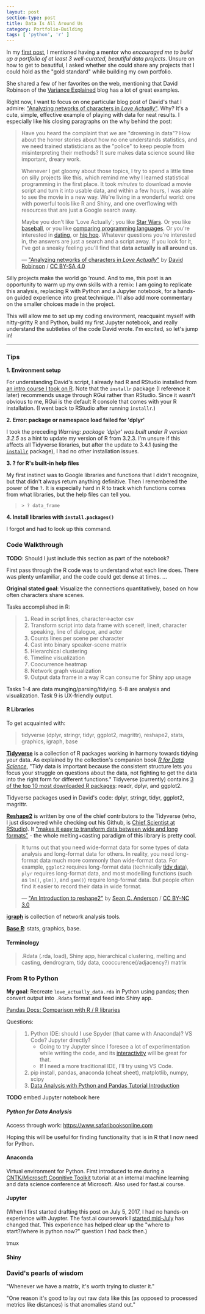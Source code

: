 ```yaml
---
layout: post
section-type: post
title: Data Is All Around Us
category: Portfolio-Building
tags: [ 'python', 'r' ]
---
```


In my [first post](/blogging/2017/05/07/hello-world.html#building-a-portfolio), I mentioned having a mentor who _encouraged me to build up a portfolio of at least 3 well-curated, beautiful data projects_. Unsure on how to get to beautiful, I asked whether she could share any projects that I could hold as the "gold standard" while building my own portfolio.

She shared a few of her favorites on the web, mentioning that David Robinson of the [Variance Explained](http://varianceexplained.org/) blog has a lot of great examples.

Right now, I want to focus on one particular blog post of David's that I admire: ["Analyzing networks of characters in _Love Actually_"](http://varianceexplained.org/r/love-actually-network/). Why? It's a cute, simple, effective example of playing with data for neat results. I especially like his closing paragraphs on the why behind the post:

> Have you heard the complaint that we are "drowning in data"? How about the horror stories about how no one understands statistics, and we need trained statisticians as the "police" to keep people from misinterpreting their methods? It sure makes data science sound like important, dreary work.
>
> Whenever I get gloomy about those topics, I try to spend a little time on silly projects like this, which remind me why I learned statistical programming in the first place. It took *minutes* to download a movie script and turn it into usable data, and within a few hours, I was able to see the movie in a new way. We're living in a wonderful world: one with powerful tools like R and Shiny, and one overflowing with resources that are just a Google search away.
>
> Maybe you don't like 'Love Actually'; you like [Star Wars](https://github.com/Ironholds/rwars). Or you like [baseball](http://varianceexplained.org/r/bayesian_fdr_baseball/), or you like [comparing programming languages](http://varianceexplained.org/r/polarizing-technologies/). Or you're interested in [dating](http://oktrends.okcupid.com/), or [hip hop](http://poly-graph.co/vocabulary.html). Whatever questions you're interested in, the answers are just a search and a script away. If you look for it, I've got a sneaky feeling you'll find that **data actually is all around us.**
>
> &mdash; ["Analyzing networks of characters in _Love Actually_"](http://varianceexplained.org/r/love-actually-network/) by [David Robinson](http://varianceexplained.org/about/) / [CC BY-SA 4.0](https://creativecommons.org/licenses/by-sa/4.0/)

Silly projects make the world go 'round. And to me, this post is an opportunity to warm up my own skills with a remix: I am going to replicate this analysis, replacing R with Python and a Jupyter notebook, for a hands-on guided experience into great technique. I'll also add more commentary on the smaller choices made in the project.

This will allow me to set up my coding environment, reacquaint myself with nitty-gritty R and Python, build my first Jupyter notebook, and really understand the subtleties of the code David wrote. I'm excited, so let's jump in!

---

### Tips

**1. Environment setup**

For understanding David's script, I already had R and RStudio installed from [an intro course I took on R](https://www.coursera.org/learn/r-programming). Note that the `installr` package (I reference it later) recommends usage through RGui rather than RStudio. Since it wasn't obvious to me, RGui is the default R console that comes with your R installation. (I went back to RStudio after running `installr`.)

**2. Error: package or namespace load failed for 'dplyr'**

I took the preceding _Warning: package 'dplyr' was built under R version 3.2.5_ as a hint to update my version of R from 3.2.3. I'm unsure if this affects all Tidyverse libraries, but after the update to 3.4.1 (using the [`installr`](https://www.r-statistics.com/2013/03/updating-r-from-r-on-windows-using-the-installr-package/) package), I had no other installation issues.

**3. ? for R's built-in help files**

My first instinct was to Google libraries and functions that I didn't recognize, but that didn't always return anything definitive. Then I remembered the power of the `?`. It is especially hard in R to track which functions comes from what libraries, but the help files can tell you.
> <pre><code data-trim class="r">> ? data_frame</code></pre>

**4. Install libraries with `install.packages()`**

I forgot and had to look up this command.

### Code Walkthrough

**TODO**: Should I just include this section as part of the notebook?

First pass through the R code was to understand what each line does. There was plenty unfamiliar, and the code could get dense at times. ...

**Original stated goal**: Visualize the connections quantitatively, based on how often characters share scenes.

Tasks accomplished in R:
> 1. Read in script lines, character->actor csv
> 2. Transform script into data frame with scene#, line#, character speaking, line of dialogue, and actor
> 3. Counts lines per scene per character
> 4. Cast into binary speaker-scene matrix
> 5. Hierarchical clustering
> 6. Timeline visualization
> 7. Coocurrence heatmap
> 8. Network graph visualization
> 9. Output data frame in a way R can consume for Shiny app usage

Tasks 1-4 are data munging/parsing/tidying. 5-8 are analysis and visualization. Task 9 is UX-friendly output.

#### R Libraries

To get acquainted with:
> tidyverse (dplyr, stringr, tidyr, ggplot2, magrittr), reshape2, stats, graphics, igraph, base

[**Tidyverse**](http://tidyverse.org/) is a collection of R packages working in harmony towards tidying your data. As explained by the collection's companion book [_R for Data Science_](http://r4ds.had.co.nz/introduction.html), "Tidy data is important because the consistent structure lets you focus your struggle on questions about the data, not fighting to get the data into the right form for different functions." Tidyverse (currently) contains [3 of the top 10 most downloaded R packages](https://www.rdocumentation.org/trends): readr, dplyr, and ggplot2.

Tidyverse packages used in David's code: dplyr, stringr, tidyr, ggplot2, magrittr.

[**Reshape2**](https://github.com/hadley/reshape) is written by one of the chief contributors to the Tidyverse (who, I just discovered while checking out his Github, is [Chief Scientist at RStudio](https://github.com/hadley)). It ["makes it easy to transform data between wide and long formats"](http://seananderson.ca/2013/10/19/reshape.html) - the whole melting+casting paradigm of this library is pretty cool.
> It turns out that you need wide-format data for some types of data analysis and long-format data for others. In reality, you need long-format data much more commonly than wide-format data. For example, `ggplot2` requires long-format data (technically [tidy data](http://vita.had.co.nz/papers/tidy-data.html)), `plyr` requires long-format data, and most modelling functions (such as `lm()`, `glm()`, and `gam()`) require long-format data. But people often find it easier to record their data in wide format.
>
> &mdash; ["An Introduction to reshape2"](http://seananderson.ca/2013/10/19/reshape.html) by [Sean C. Anderson](http://seananderson.ca/) / [CC BY-NC 3.0](https://creativecommons.org/licenses/by-nc/3.0/deed.en_US)

[**igraph**](http://igraph.org/) is collection of network analysis tools.

[**Base R**](https://stat.ethz.ch/R-manual/R-devel/library/): stats, graphics, base.

#### Terminology

> .Rdata (.rda, load), Shiny app, hierarchical clustering, melting and casting, dendrogram, tidy data, cooccurence(/adjacency?) matrix

### From R to Python

**My goal**: Recreate `love_actually_data.rda` in Python using pandas; then convert output into `.Rdata` format and feed into Shiny app.

[Pandas Docs: Comparison with R / R libraries](https://pandas.pydata.org/pandas-docs/stable/comparison_with_r.html)

Questions:
> 1. Python IDE: should I use Spyder (that came with Anaconda)? VS Code? Jupyter directly?
>       - Going to try Jupyter since I foresee a lot of experimentation while writing the code, and its [interactivity](/notes/2017/08/18/fast-week2.html#jupyter-notebooks-reading-vs-running) will be great for that.
>       - If I need a more traditional IDE, I'll try using VS Code.
> 2. pip install, pandas, anaconda (cheat sheet), matplotlib, numpy, scipy
> 3. [Data Analysis with Python and Pandas Tutorial Introduction](https://www.youtube.com/watch?v=Iqjy9UqKKuo)

**TODO** embed Jupyter notebook here

#### _Python for Data Analysis_

Access through work: https://www.safaribooksonline.com

Hoping this will be useful for finding functionality that is in R that I now need for Python.

#### Anaconda

Virtual environment for Python. First introduced to me during a [CNTK/Microsoft Cognitive Toolkit](https://github.com/Microsoft/CNTK) tutorial at an internal machine learning and data science conference at Microsoft. Also used for fast.ai course.

#### Jupyter

(When I first started drafting this post on July 5, 2017, I had no hands-on experience with Juypter. The fast.ai coursework I [started mid-July](/portfolio-building/2017/07/26/first-kaggle.html) has changed that. This experience has helped clear up the "where to start?/where is python now?" question I had back then.)

tmux

#### Shiny

### David's pearls of wisdom

"Whenever we have a matrix, it's worth trying to cluster it."

"One reason it's good to lay out raw data like this (as opposed to processed metrics like distances) is that anomalies stand out."
